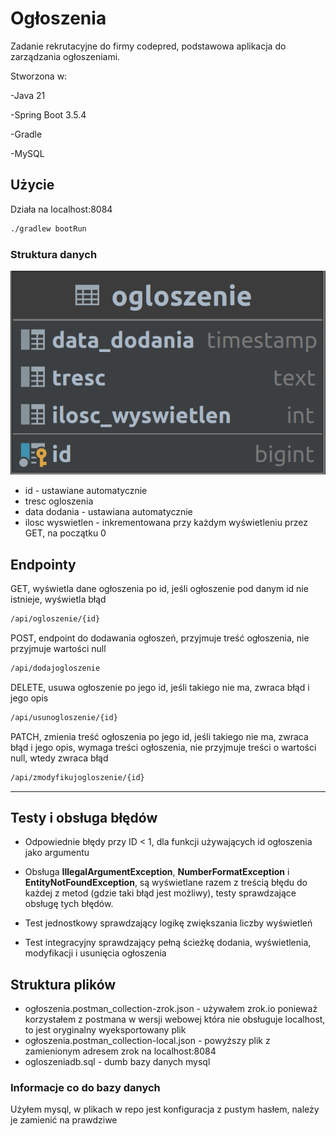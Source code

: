 # Ogłoszenia

Zadanie rekrutacyjne do firmy codepred, podstawowa aplikacja do zarządzania ogłoszeniami.

Stworzona w:

-Java 21

-Spring Boot 3.5.4

-Gradle

-MySQL

## Użycie
Działa na localhost:8084
```bash
./gradlew bootRun
```

### Struktura danych
![alt text](https://github.com/aleks616/ogloszenia/blob/main/src/main/resources/table.png "tabela ogloszenia")

- id - ustawiane automatycznie
- tresc ogloszenia
- data dodania - ustawiana automatycznie
- ilosc wyswietlen - inkrementowana przy każdym wyświetleniu przez GET, na początku 0

## Endpointy

GET, wyświetla dane ogłoszenia po id, jeśli ogłoszenie pod danym id nie istnieje, wyświetla błąd

```bash
/api/ogloszenie/{id}
```
POST, endpoint do dodawania ogłoszeń, przyjmuje treść ogłoszenia, nie przyjmuje wartości null

```bash
/api/dodajogloszenie
```
DELETE, usuwa ogłoszenie po jego id, jeśli takiego nie ma, zwraca błąd i jego opis

```bash
/api/usunogloszenie/{id}
```
PATCH, zmienia treść ogłoszenia po jego id, jeśli takiego nie ma, zwraca błąd i jego opis, wymaga treści ogłoszenia, nie przyjmuje treści o wartości null, wtedy zwraca błąd


```bash
/api/zmodyfikujogloszenie/{id}
```
---
## Testy i obsługa błędów
- Odpowiednie błędy przy ID < 1, dla funkcji używających id ogłoszenia jako argumentu

- Obsługa **IllegalArgumentException**, **NumberFormatException** i **EntityNotFoundException**, są wyświetlane razem z treścią błędu do każdej z metod (gdzie taki błąd jest możliwy), testy sprawdzające obsługę tych błędów.

- Test jednostkowy sprawdzający logikę zwiększania liczby wyświetleń

- Test integracyjny sprawdzający pełną ścieżkę dodania, wyświetlenia, modyfikacji i usunięcia ogłoszenia

## Struktura plików
- ogłoszenia.postman_collection-zrok.json - używałem zrok.io ponieważ korzystałem z postmana w wersji webowej która nie obsługuje localhost, to jest oryginalny wyeksportowany plik
- ogłoszenia.postman_collection-local.json - powyższy plik z zamienionym adresem zrok na localhost:8084
- ogloszeniadb.sql - dumb bazy danych mysql

### Informacje co do bazy danych
Użyłem mysql, w plikach w repo jest konfiguracja z pustym hasłem, należy je zamienić na prawdziwe







